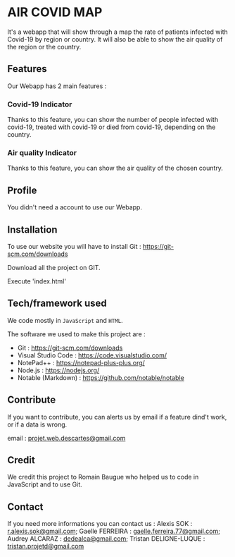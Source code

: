 # AIR COVID MAP
It's a webapp that will show through a map the rate of patients infected with Covid-19 by region or country. It will also be able to show the air quality of the region or the country.

## Features
Our Webapp has 2 main features :

### Covid-19 Indicator
Thanks to this feature, you can show the number of people infected with covid-19, treated with covid-19 or died from covid-19, depending on the country.

### Air quality Indicator
Thanks to this feature, you can show the air quality of the chosen country.


## Profile
You didn't need a account to use our Webapp.


## Installation
To use our website you will have to install Git : https://git-scm.com/downloads

Download all the project on GIT.

Execute 'index.html'

## Tech/framework used
We code mostly in `JavaScript` and `HTML`.

The software we used to make this project are :
- Git : https://git-scm.com/downloads
- Visual Studio Code : https://code.visualstudio.com/
- NotePad++ : https://notepad-plus-plus.org/
- Node.js : https://nodejs.org/
- Notable (Markdown) : https://github.com/notable/notable

## Contribute
If you want to contribute, you can alerts us by email if a feature dind't work, or if a data is wrong.

email : projet.web.descartes@gmail.com

## Credit
We credit this project to Romain Baugue who helped us to code in JavaScript and to use Git.

## Contact
If you need more informations you can contact us :
Alexis SOK : r.alexis.sok@gmail.com;
Gaelle FERREIRA : gaelle.ferreira.77@gmail.com;
Audrey ALCARAZ : dedealca@gmail.com;
Tristan DELIGNE-LUQUE : tristan.projetd@gmail.com
